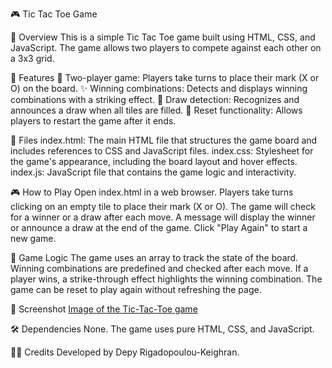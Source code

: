 🎮 Tic Tac Toe Game

📖 Overview
This is a simple Tic Tac Toe game built using HTML, CSS, and JavaScript. The game allows two players to compete against each other on a 3x3 grid.

🌟 Features
👫 Two-player game: Players take turns to place their mark (X or O) on the board.
✨ Winning combinations: Detects and displays winning combinations with a striking effect.
🤝 Draw detection: Recognizes and announces a draw when all tiles are filled.
🔄 Reset functionality: Allows players to restart the game after it ends.

📂 Files
index.html: The main HTML file that structures the game board and includes references to CSS and JavaScript files.
index.css: Stylesheet for the game's appearance, including the board layout and hover effects.
index.js: JavaScript file that contains the game logic and interactivity.

🎮 How to Play
Open index.html in a web browser.
Players take turns clicking on an empty tile to place their mark (X or O).
The game will check for a winner or a draw after each move.
A message will display the winner or announce a draw at the end of the game.
Click "Play Again" to start a new game.

🧠 Game Logic
The game uses an array to track the state of the board.
Winning combinations are predefined and checked after each move.
If a player wins, a strike-through effect highlights the winning combination.
The game can be reset to play again without refreshing the page.

📸 Screenshot
[Image of the Tic-Tac-Toe game](/images/tic-tac-toe.png)

🛠️ Dependencies
None. The game uses pure HTML, CSS, and JavaScript.

👨‍💻 Credits
Developed by Depy Rigadopoulou-Keighran.
